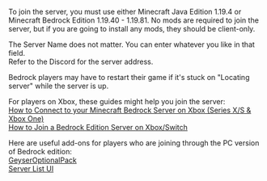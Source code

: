 To join the server, you must use either Minecraft Java Edition 1.19.4 or Minecraft Bedrock Edition 1.19.40 - 1.19.81. No mods are required to join the server, but if you are going to install any mods, they should be client-only.

The Server Name does not matter. You can enter whatever you like in that field. <br>
Refer to the Discord for the server address.

Bedrock players may have to restart their game if it's stuck on "Locating server" while the server is up.

For players on Xbox, these guides might help you join the server: <br>
[How to Connect to your Minecraft Bedrock Server on Xbox (Series X/S & Xbox One)](https://shockbyte.com/billing/knowledgebase/854/How-to-Connect-to-your-Minecraft-Bedrock-Server-on-Xbox-Series-XorS-and-Xbox-One.html) <br>
[How to Join a Bedrock Edition Server on Xbox/Switch](https://apexminecrafthosting.com/how-to-join-a-bedrock-edition-server-on-xbox-switch/)

Here are useful add-ons for players who are joining through the PC version of Bedrock edition: <br>
[GeyserOptionalPack](https://wiki.geysermc.org/other/geyseroptionalpack/) <br>
[Server List UI](https://foxynotail.com/resource-packs/server-list-ui/)
